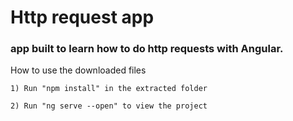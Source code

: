 # Http request app
### app built to learn how to do http requests with Angular.

How to use the downloaded files

    1) Run "npm install" in the extracted folder

    2) Run "ng serve --open" to view the project
